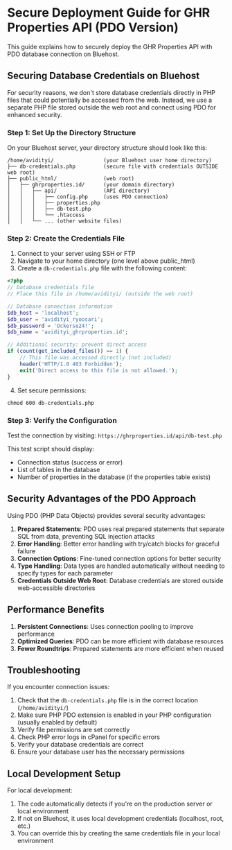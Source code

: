 # Secure Deployment Guide for GHR Properties API (PDO Version)

This guide explains how to securely deploy the GHR Properties API with PDO database connection on Bluehost.

## Securing Database Credentials on Bluehost

For security reasons, we don't store database credentials directly in PHP files that could potentially be accessed from the web. Instead, we use a separate PHP file stored outside the web root and connect using PDO for enhanced security.

### Step 1: Set Up the Directory Structure

On your Bluehost server, your directory structure should look like this:

```
/home/avidityi/                (your Bluehost user home directory)
├── db-credentials.php         (secure file with credentials OUTSIDE web root)
├── public_html/               (web root)
│   ├── ghrproperties.id/      (your domain directory)
│   │   ├── api/               (API directory)
│   │   │   ├── config.php     (uses PDO connection)
│   │   │   ├── properties.php
│   │   │   ├── db-test.php
│   │   │   └── .htaccess
│   │   └── ... (other website files)
```

### Step 2: Create the Credentials File

1. Connect to your server using SSH or FTP
2. Navigate to your home directory (one level above public_html)
3. Create a `db-credentials.php` file with the following content:

```php
<?php
// Database credentials file
// Place this file in /home/avidityi/ (outside the web root)

// Database connection information
$db_host = 'localhost';
$db_user = 'avidityi_ryoosari';
$db_password = 'Ockerse24!';
$db_name = 'avidityi_ghrproperties.id';

// Additional security: prevent direct access
if (count(get_included_files()) == 1) {
    // This file was accessed directly (not included)
    header('HTTP/1.0 403 Forbidden');
    exit('Direct access to this file is not allowed.');
}
```

4. Set secure permissions:
```
chmod 600 db-credentials.php
```

### Step 3: Verify the Configuration

Test the connection by visiting: `https://ghrproperties.id/api/db-test.php`

This test script should display:
- Connection status (success or error)
- List of tables in the database
- Number of properties in the database (if the properties table exists)

## Security Advantages of the PDO Approach

Using PDO (PHP Data Objects) provides several security advantages:

1. **Prepared Statements**: PDO uses real prepared statements that separate SQL from data, preventing SQL injection attacks
2. **Error Handling**: Better error handling with try/catch blocks for graceful failure
3. **Connection Options**: Fine-tuned connection options for better security
4. **Type Handling**: Data types are handled automatically without needing to specify types for each parameter
5. **Credentials Outside Web Root**: Database credentials are stored outside web-accessible directories

## Performance Benefits

1. **Persistent Connections**: Uses connection pooling to improve performance
2. **Optimized Queries**: PDO can be more efficient with database resources
3. **Fewer Roundtrips**: Prepared statements are more efficient when reused

## Troubleshooting

If you encounter connection issues:

1. Check that the `db-credentials.php` file is in the correct location (`/home/avidityi/`)
2. Make sure PHP PDO extension is enabled in your PHP configuration (usually enabled by default)
3. Verify file permissions are set correctly
4. Check PHP error logs in cPanel for specific errors
5. Verify your database credentials are correct
6. Ensure your database user has the necessary permissions

## Local Development Setup

For local development:
1. The code automatically detects if you're on the production server or local environment
2. If not on Bluehost, it uses local development credentials (localhost, root, etc.)
3. You can override this by creating the same credentials file in your local environment 